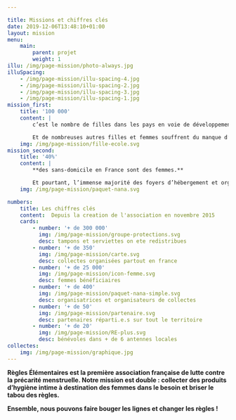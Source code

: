 ```yaml
---

title: Missions et chiffres clés
date: 2019-12-06T13:48:10+01:00
layout: mission
menu: 
    main:
        parent: projet
        weight: 1
illu: /img/page-mission/photo-always.jpg
illuSpacing: 
    - /img/page-mission/illu-spacing-4.jpg
    - /img/page-mission/illu-spacing-2.jpg
    - /img/page-mission/illu-spacing-3.jpg
    - /img/page-mission/illu-spacing-1.jpg
mission_first: 
    title: '100 000'
    content: |
        c’est le nombre de filles dans les pays en voie de développement ratent une semaine d’école par mois à cause de leurs règles et du manque d’accès à des produits d’hygiène intime adaptés. 

        Et de nombreuses autres filles et femmes souffrent du manque d’accès aux tampons et serviettes … Juste en bas de chez vous !
    img: /img/page-mission/fille-ecole.svg
mission_second: 
    title: '40%'
    content: |
        **des sans-domicile en France sont des femmes.**

        Et pourtant, l’immense majorité des foyers d’hébergement et organismes médico-sociaux ne dispose d’aucun stock de protections hygiéniques avant novembre 2015.
    img: /img/page-mission/paquet-nana.svg

numbers: 
    title: Les chiffres clés
    content:  Depuis la creation de l'association en novembre 2015
    cards:
        - number: '+ de 300 000'
          img: /img/page-mission/groupe-protections.svg
          desc: tampons et serviettes on ete redistribues
        - number: '+ de 350'
          img: /img/page-mission/carte.svg
          desc: collectes organisées partout en france
        - number: '+ de 25 000'
          img: /img/page-mission/icon-femme.svg
          desc: femmes bénéficiaires
        - number: '+ de 400'
          img: /img/page-mission/paquet-nana-simple.svg
          desc: organisatrices et organisateurs de collectes
        - number: '+ de 50'
          img: /img/page-mission/partenaire.svg
          desc: partenaires réparti.e.s sur tout le territoire
        - number: '+ de 20'
          img: /img/page-mission/RE-plus.svg
          desc: bénévoles dans + de 6 antennes locales
collectes:
    img: /img/page-mission/graphique.jpg
---
```

**Règles Élémentaires est la première association française de lutte contre la précarité menstruelle. Notre mission est double : collecter des produits d’hygiène intime à destination des femmes dans le besoin et briser le tabou des règles.**

**Ensemble, nous pouvons faire bouger les lignes et changer les règles !**

